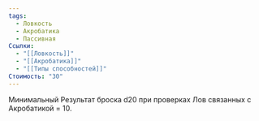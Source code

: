 ```yaml
---
tags:
  - Ловкость
  - Акробатика
  - Пассивная
Ссылки:
  - "[[Ловкость]]"
  - "[[Акробатика]]"
  - "[[Типы способностей]]"
Стоимость: "30"
---
```

Минимальный Результат броска d20 при проверках Лов связанных с Акробатикой = 10.